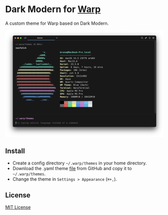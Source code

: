 # Dark Modern for [Warp](https://warp.dev)

A custom theme for Warp based on Dark Modern.

![Screenshot](screenshot.png)

## Install

- Create a config directory `~/.warp/themes` in your home directory.
- Download the .yaml theme [file](https://raw.githubusercontent.com/brunordgs/warp-dark-modern/main/Dark_Modern.yaml) from GitHub and copy it to `~/.warp/themes`.
- Change the theme in `Settings > Appearance` (`⌘+,`).

## License

[MIT License](./LICENSE)
